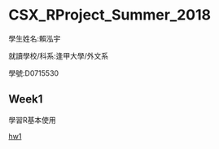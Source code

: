 # CSX_RProject_Summer_2018

學生姓名:賴泓宇

就讀學校/科系:逢甲大學/外文系

學號:D0715530

## Week1
學習R基本使用


[hw1](https://austinlaiaccount.github.io/2018summerrproject/week1/hw1.html)
